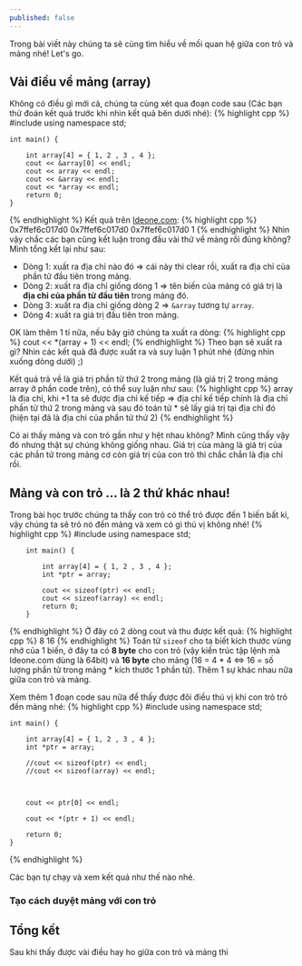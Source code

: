 ```yaml
---
published: false
---
```

Trong bài viết này chúng ta sẽ cùng tìm hiểu về mối quan hệ giữa con trỏ và mảng nhé! Let's go.
## Vài điều về mảng (array)
Không có điều gì mới cả, chúng ta cùng xét qua đoạn code sau (Các bạn thử đoán kết quả trước khi nhìn kết quả bên dưới nhé):
{% highlight cpp %}
    #include <iostream>
    using namespace std;
     
    int main() {
     
    	int array[4] = { 1, 2 , 3 , 4 };
      	cout << &array[0] << endl;
    	cout << array << endl;
    	cout << &array << endl;
    	cout << *array << endl;
    	return 0;
    }
{% endhighlight %}
Kết quả trên [Ideone.com](https://ideone.com/9WbFbU):
{% highlight cpp %}
	0x7ffef6c017d0
	0x7ffef6c017d0
  	0x7ffef6c017d0
	1
{% endhighlight %}
Nhìn vậy chắc các bạn cũng kết luận trong đầu vài thứ về mảng rồi đúng không? Mình tổng kết lại như sau:
  - Dòng 1: xuất ra địa chỉ nào đó => cái này thì clear rồi, xuất ra địa chỉ của phần tử đầu tiên trong mảng.
  - Dòng 2: xuất ra địa chỉ giống dòng 1 => tên biến của mảng có giá trị là **địa chỉ của phần tử đầu tiên** trong mảng đó.
  - Dòng 3: xuất ra địa chỉ giống dòng 2 => ``&array`` tương tự ``array``.
  - Dòng 4: xuất ra giá trị đầu tiên tron mảng.
  
OK làm thêm 1 tí nữa, nếu bây giờ chúng ta xuất ra dòng:
{% highlight cpp %}
	cout << *(array + 1) << endl;
{% endhighlight %}
Theo bạn sẽ xuất ra gì? Nhìn các kết quả đã được xuất ra và suy luận 1 phút nhé (đừng nhìn xuống dòng dưới) ;)

Kết quả trả về là giá trị phần tử thứ 2 trong mảng (là giá trị 2 trong mảng array ở phần code trên), có thể suy luận như sau:
{% highlight cpp %}
  array là địa chỉ, khi +1 ta sẽ được địa chỉ kế tiếp => địa chỉ kế tiếp chính là địa chỉ phần tử thứ 2 trong mảng và sau đó toán tử * sẽ lấy giá trị tại địa chỉ đó (hiện tại đã là địa chỉ của phần tử thứ 2)
{% endhighlight %}
  
Có ai thấy mảng và con trỏ gần như y hệt nhau không? Mình cũng thấy vậy đó nhưng thật sự chúng không giống nhau. Giá trị của mảng là giá trị của các phần tử trong mảng cơ còn giá trị của con trỏ thì chắc chắn là địa chỉ rồi.
## Mảng và con trỏ ... là 2 thứ khác nhau!
Trong bài học trước chúng ta thấy con trỏ có thể trỏ được đến 1 biến bất kì, vậy chúng ta sẽ trỏ nó đến mảng và xem có gì thú vị không nhé!
{% highlight cpp %}
        #include <iostream>
        using namespace std;
     
        int main() {
     
        	int array[4] = { 1, 2 , 3 , 4 };
          	int *ptr = array;
     
          	cout << sizeof(ptr) << endl;
          	cout << sizeof(array) << endl;
        	return 0;
        }
{% endhighlight %}
Ở đây có 2 dòng cout và thu được kết quả:
{% highlight cpp %}
	8
	16
{% endhighlight %}
Toán tử ``sizeof`` cho ta biết kích thước vùng nhớ của 1 biến, ở đây ta có **8 byte** cho con trỏ (vậy kiến trúc tập lệnh mà Ideone.com dùng là 64bit) và **16 byte** cho mảng (16 = 4 * 4 <=> 16 = số lượng phần tử trong mảng * kích thước 1 phần tử). Thêm 1 sự khác nhau nữa giữa con trỏ và mảng.

Xem thêm 1 đoạn code sau nữa để thấy được đôi điều thú vị khi con trỏ trỏ đến mảng nhé:
{% highlight cpp %}
    #include <iostream>
    using namespace std;
     
    int main() {
     
    	int array[4] = { 1, 2 , 3 , 4 };
      	int *ptr = array;
      	
      	//cout << sizeof(ptr) << endl;
      	//cout << sizeof(array) << endl;
		
        
      	
      	cout << ptr[0] << endl;
      	
      	cout << *(ptr + 1) << endl;
      	
    	return 0;
    }
{% endhighlight %}

Các bạn tự chạy và xem kết quả như thế nào nhé.
### Tạo cách duyệt mảng với con trỏ

## Tổng kết
Sau khi thấy được vài điều hay ho giữa con trỏ và mảng thì
